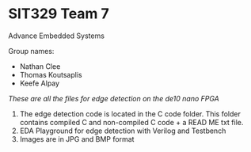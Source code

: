 # SIT329 Team 7
Advance Embedded Systems

Group names:
- Nathan Clee
- Thomas Koutsaplis
- Keefe Alpay

*These are all the files for edge detection on the de10 nano FPGA*

1. The edge detection code is located in the C code folder. This folder contains compiled C and non-compiled C code + a READ ME txt file.
2. EDA Playground for edge detection with Verilog and Testbench
3. Images are in JPG and BMP format
